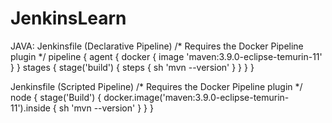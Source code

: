 # JenkinsLearn
JAVA:
Jenkinsfile (Declarative Pipeline)
/* Requires the Docker Pipeline plugin */
pipeline {
    agent { docker { image 'maven:3.9.0-eclipse-temurin-11' } }
    stages {
        stage('build') {
            steps {
                sh 'mvn --version'
            }
        }
    }
}


Jenkinsfile (Scripted Pipeline)
/* Requires the Docker Pipeline plugin */
node {
    stage('Build') {
        docker.image('maven:3.9.0-eclipse-temurin-11').inside {
            sh 'mvn --version'
        }
    }
}
